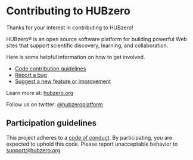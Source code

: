 # Contributing to HUBzero

Thanks for your interest in contributing to HUBzero!

HUBzero® is an open source software platform for building powerful Web sites that support scientific discovery, learning, and collaboration.

Here is some helpful information on how to get involved.

* [Code contribution guidelines](https://hubzero.org/about/contributions)
* [Report a bug](https://hubzero.org/support/ticket/new)
* [Suggest a new feature or improvement](https://hubzero.org/wishlist/)

Learn more at: [hubzero.org](https://hubzero.org)

Follow us on twitter: [@hubzeroplatform](https://twitter.com/hubzeroplatform)

## Participation guidelines

This project adheres to a [code of conduct](CODE_OF_CONDUCT.md). By participating, you are expected to uphold this code. Please report unacceptable behavior to support@hubzero.org.